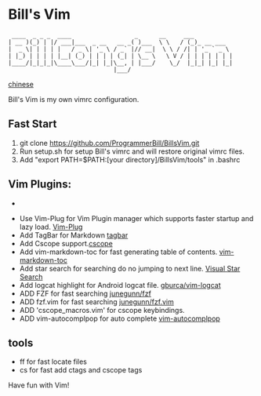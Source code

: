 # Bill's Vim

```
 ____  _ _ _  ____                  _      __     ___
| __ )(_) | |/ ___|___  _ __   __ _( )___  \ \   / (_)_ __ ___
|  _ \| | | | |   / _ \| '_ \ / _` |// __|  \ \ / /| | '_ ` _ \
| |_) | | | | |__| (_) | | | | (_| | \__ \   \ V / | | | | | | |
|____/|_|_|_|\____\___/|_| |_|\__, | |___/    \_/  |_|_| |_| |_|
                              |___/
```

[chinese](README-ZH.md)

Bill's Vim is my own vimrc configuration.

## Fast Start

1. git clone https://github.com/ProgrammerBill/BillsVim.git
2. Run setup.sh for setup Bill's vimrc and will restore original vimrc files.
3. Add "export PATH=$PATH:[your directory]/BillsVim/tools" in .bashrc

## Vim Plugins:

- ~~~Add Vundle for Vim Plugin manager. [Vundle](https://github.com/VundleVim/Vundle.vim#quick-start)~~~
- Use Vim-Plug for Vim Plugin manager which supports faster startup and lazy load. [Vim-Plug](https://github.com/junegunn/vim-plug)
- Add TagBar for Markdown [tagbar](https://github.com/preservim/tagbar)
- Add Cscope support.[cscope](http://cscope.sourceforge.net/)
- Add vim-markdown-toc for fast generating table of contents. [vim-markdown-toc](https://github.com/mzlogin/vim-markdown-toc)
- Add star search for searching do no jumping to next line. [Visual Star Search](https://github.com/bronson/vim-visual-star-search)
- Add logcat highlight for Android logcat file. [gburca/vim-logcat](https://github.com/gburca/vim-logcat)
- ADD FZF for fast searching [junegunn/fzf](https://github.com/junegunn/fzf)
- ADD fzf.vim for fast searching [junegunn/fzf.vim](https://github.com/junegunn/fzf.vim)
- ADD 'cscope_macros.vim' for cscope keybindings.
- ADD vim-autocomplpop for auto complete [vim-autocomplpop](https://github.com/othree/vim-autocomplpop)

## tools

- ff for fast locate files
- cs for fast add ctags and cscope tags

Have fun with Vim!
